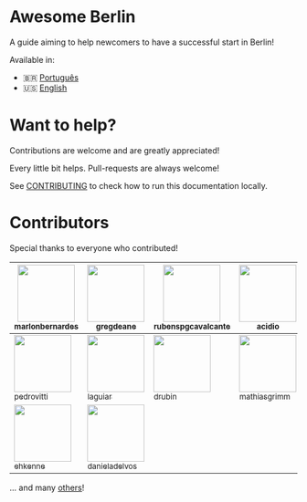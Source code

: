 # Awesome Berlin
A guide aiming to help newcomers to have a successful start in Berlin!

Available in:

- :brazil: [Português](https://marlonbernardes.github.io/awesome-berlin/pt-br/)
- :us: [English](https://marlonbernardes.github.io/awesome-berlin/en/)

# Want to help?
Contributions are welcome and are greatly appreciated!

Every little bit helps. Pull-requests are always welcome!

See [CONTRIBUTING](./CONTRIBUTING.md) to check how to run this documentation locally.

# Contributors

Special thanks to everyone who contributed!

<!-- contributors:start -->
 | [<img src="https://avatars2.githubusercontent.com/u/2975955?v=3" width="100px" /><br /><sub>marlonbernardes</sub>](https://github.com/marlonbernardes) | [<img src="https://avatars3.githubusercontent.com/u/4949000?v=3" width="100px" /><br /><sub>gregdeane</sub>](https://github.com/gregdeane) | [<img src="https://avatars1.githubusercontent.com/u/739913?v=3" width="100px" /><br /><sub>rubenspgcavalcante</sub>](https://github.com/rubenspgcavalcante) | [<img src="https://avatars2.githubusercontent.com/u/551895?v=3" width="100px" /><br /><sub>acidio</sub>](https://github.com/acidio) | [<img src="https://avatars3.githubusercontent.com/u/1775157?v=3" width="100px" /><br /><sub>LeonardoCardoso</sub>](https://github.com/LeonardoCardoso)
|---|---|---|---|---|
 | [<img src="https://avatars0.githubusercontent.com/u/446112?v=3" width="100px" /><br /><sub>pedrovitti</sub>](https://github.com/pedrovitti) | [<img src="https://avatars0.githubusercontent.com/u/6086?v=3" width="100px" /><br /><sub>laguiar</sub>](https://github.com/laguiar) | [<img src="https://avatars3.githubusercontent.com/u/237513?v=3" width="100px" /><br /><sub>drubin</sub>](https://github.com/drubin) | [<img src="https://avatars1.githubusercontent.com/u/450069?v=3" width="100px" /><br /><sub>mathiasgrimm</sub>](https://github.com/mathiasgrimm) | [<img src="https://avatars1.githubusercontent.com/u/1649432?v=3" width="100px" /><br /><sub>frontendherodk</sub>](https://github.com/frontendherodk)
 | [<img src="https://avatars3.githubusercontent.com/u/3342195?v=3" width="100px" /><br /><sub>ehkenne</sub>](https://github.com/ehkenne) | [<img src="https://avatars3.githubusercontent.com/u/26120299?v=3" width="100px" /><br /><sub>danieladelvos</sub>](https://github.com/danieladelvos)
<!-- contributors:end -->

... and many [others](https://github.com/marlonbernardes/awesome-berlin/graphs/contributors)!

